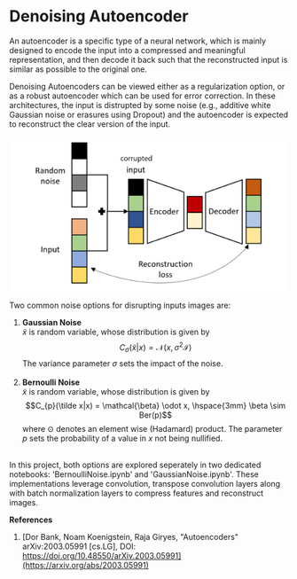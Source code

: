# Denoising Autoencoder

An autoencoder is a specific type of a neural network, which is mainly designed to encode the input into a compressed and meaningful representation, and then decode it back such that the reconstructed input is similar as possible to the original one.

Denoising Autoencoders can be viewed either as a regularization option, or as a robust autoencoder which can be used for error correction. In these architectures, the input is distrupted by some noise (e.g., additive white Gaussian noise or erasures using Dropout) and the autoencoder is expected to reconstruct the clear version of the input.

![Denoising-Autoencoder](images/Denoising-Autoencoder.png)

Two common noise options for disrupting inputs images are:
1. **Gaussian Noise**<br>
$\tilde x$ is  random variable, whose distribution is given by <br>$$C_{\sigma}(\tilde x|x) = \mathcal{N}(x, \sigma^2 \mathcal{I})$$
The variance parameter $\sigma$ sets the impact of the noise.
<br><br>
2. **Bernoulli Noise**<br>
$\tilde x$ is  random variable, whose distribution is given by <br>$$C_{p}(\tilde x|x) = \mathcal{\beta} \odot x, \hspace{3mm} \beta \sim Ber(p)$$
where $\odot$ denotes an element wise (Hadamard) product. The parameter $p$ sets the probability of a value in $x$ not being nullified.
<br><br>

In this project, both options are explored seperately in two dedicated notebooks: 'BernoulliNoise.ipynb' and 'GaussianNoise.ipynb'. These implementations leverage convolution, transpose convolution layers along with batch normalization layers to compress features and reconstruct images.


**References**
1. [Dor Bank, Noam Koenigstein, Raja Giryes, "Autoencoders" arXiv:2003.05991 [cs.LG], DOI: https://doi.org/10.48550/arXiv.2003.05991](https://arxiv.org/abs/2003.05991)

